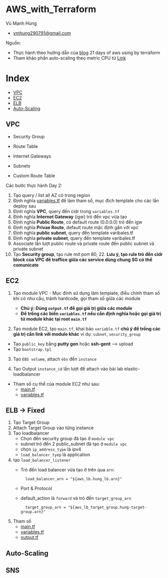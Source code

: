 # AWS_with_Terraform

Vũ Mạnh Hùng
    
- vmhung290791@gmail.com

Nguồn: 
- Thực hành theo hướng dẫn của [blog](https://github.com/100daysofdevops/21_days_of_aws_using_terraform/blob/master/README.md) 21 days of aws using by terraform 
- Tham khảo phần auto-scaling theo metric CPU từ [Link](https://github.com/cloudposse/terraform-aws-ec2-autoscale-group/blob/master/variables.tf)

# Index
- [VPC](#VPC)
- [EC2](#EC2)
- [ELB](#ELB)
- [Auto-Scaling](#Auto-Scaling)
## VPC
- Security Group
- Route Table

- Internet Gateways
- Subnets
- Custom Route Table

Các bước thực hành  Day 2:
1. Tạo query / list all AZ có trong region
2. Định nghĩa [variables.tf](/vpc/variables.tf) để làm tham số, mục đích template cho các lần deploy sau
3. Định nghĩa **VPC**, query đến cidr trong `variables.tf`
4. Định nghĩa **Internet Gateway** (igw) trỏ đến vpc vừa tạo
5. Định nghĩa **Public Route**, có default route (0.0.0.0) trỏ đến igw
6. Định nghĩa **Privae Route**, default route mặc định gắn với vpc
7. Định nghĩa **public subnet**, query đến template varibales.tf
8. Định nghĩa **private subnet**, query đến template varibales.tf
9. Associate lần lượt public route và private route đến public subnet và private subnet
10. Tạo **Security group**, tạo rule mở port 80, 22. **Lưu ý, tạo rule trỏ đến cidr block của VPC để traffice giữa các service dùng chung SG có thể comunicate**

## EC2
1. Tạo module VPC - Mục đính sử dụng làm template, điều chỉnh tham số khi có nhu cầu, tránh hardcode, gọi tham số giữa các module
    - **Chú ý: Dùng `output.tf` để gọi giá trị giữa các module**
    - **Để trống các biến `variables.tf` nếu cần định nghĩa hoặc gọi giá trị từ module khác tại root `main.tf`**

2. Tạo module EC2, tạo `main.tf`, khai báo `variable.tf` **chú ý để trống các giá trị cần link với module khác** ví dụ: `subnet`, `security_group`
- Tạo `public_key` bằng **putty gen** hoặc **ssh-gent** --> upload 
- Tạo `bootstrap.tpl`

3. Tạo `EBS volume`, attach `ebs` đến `instance`

4. Tạo Output `instance_id` lần lượt để attach vào bài lab elastic-loadbalancer
- Tham số cụ thể của module EC2 như sau:
    - [main.tf](./ec2/main.tf)
    - [variables.tf](./ec2/variables.tf)

## ELB -> Fixed
1. Tạo Target Group 
2. Attach Target Group vào từng instance 
3. Tao loadbalancer
    - Chọn đến security group đã tạo ở `module vpc`
    - subnet trỏ đến 2 public_subnet đã tạo ở `module vpc`
    - chọn `ip_address_type` là ipv4
    - `load_balancer_tyep` là application
4. tạo `load_balancer_listener` 
    - Trỏ đến load balancer vừa tạo ở trên qua `arn`:
            
            load_balancer_arn = "${aws_lb.hung_lb.arn}"
    - Port & Protocol
    - default_action là `forward` và trỏ đến `target_group_arn`
            
            target_group_arn = "${aws_lb_target_group.hung-target-group.arn}"

5. Tham số 
    - [main.tf](./elb/main.tf)
    - [variables.tf](./elb/variables.tf)
    - [output.tf](./elb/output.tf)

## Auto-Scaling

## SNS

